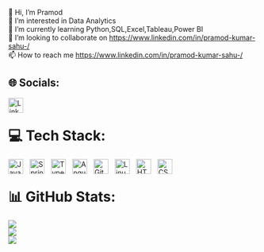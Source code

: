 👋 Hi, I’m Pramod<br>👀 I’m interested in Data Analytics<br>🌱 I’m currently learning Python,SQL,Excel,Tableau,Power BI<br>💞️ I’m looking to collaborate on https://www.linkedin.com/in/pramod-kumar-sahu-/<br>📫 How to reach me https://www.linkedin.com/in/pramod-kumar-sahu-/


## 🌐 Socials:
<a href="https://www.linkedin.com/in/pramod-kumar-sahu-/" target="_blank">
    <img align="left" alt="LinkedIn" width="30px" style="padding-right:10px;" 
         src="https://cdn.jsdelivr.net/gh/devicons/devicon@latest/icons/linkedin/linkedin-original-wordmark.svg"/>
</a>
<br />


# 💻 Tech Stack:
<img align="left" alt="Java" width="30px" style="padding-right:10px;" src="https://cdn.jsdelivr.net/gh/devicons/devicon@latest/icons/r/r-original.svg"/>
<img align="left" alt="Spring" width="30px" style="padding-right:10px;" src="https://cdn.jsdelivr.net/gh/devicons/devicon@latest/icons/azuresqldatabase/azuresqldatabase-original.svg"/>
<img align="left" alt="TypeScript" width="30px" style="padding-right:10px;" src="https://cdn.jsdelivr.net/gh/devicons/devicon/icons/typescript/typescript-plain.svg" />
<img align="left" alt="Angular" width="30px" style="padding-right:10px;" src="https://cdn.jsdelivr.net/gh/devicons/devicon/icons/angularjs/angularjs-plain.svg" />
<img align="left" alt="Git" width="30px" style="padding-right:10px;" src="https://cdn.jsdelivr.net/gh/devicons/devicon/icons/git/git-original.svg" />
<img align="left" alt="Linux" width="30px" style="padding-right:10px;" src="https://cdn.jsdelivr.net/gh/devicons/devicon/icons/linux/linux-original.svg" />
<img align="left" alt="HTML" width="30px" style="padding-right:10px;" src="https://cdn.jsdelivr.net/gh/devicons/devicon/icons/html5/html5-plain.svg" />
<img align="left" alt="CSS" width="30px" style="padding-right:10px;" src="https://cdn.jsdelivr.net/gh/devicons/devicon/icons/css3/css3-plain.svg" />
<br />

# 📊 GitHub Stats:
![](https://github-readme-stats.vercel.app/api?username=Pramodkumar-Analyst&theme=radical&hide_border=false&include_all_commits=false&count_private=false)<br/>
![](https://nirzak-streak-stats.vercel.app/?user=Pramodkumar-Analyst&theme=radical&hide_border=false)<br/>
![](https://github-readme-stats.vercel.app/api/top-langs/?username=Pramodkumar-Analyst&theme=radical&hide_border=false&include_all_commits=false&count_private=false&layout=compact)

